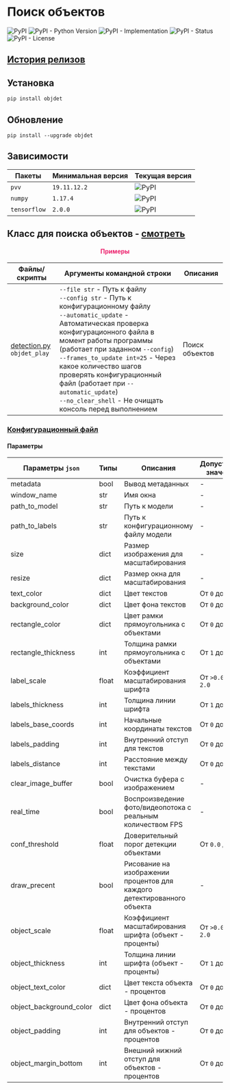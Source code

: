 # Поиск объектов

![PyPI](https://img.shields.io/pypi/v/objdet)
![PyPI - Python Version](https://img.shields.io/pypi/pyversions/objdet)
![PyPI - Implementation](https://img.shields.io/pypi/implementation/objdet)
![PyPI - Status](https://img.shields.io/pypi/status/objdet)
![PyPI - License](https://img.shields.io/pypi/l/objdet)

## [История релизов](https://github.com/DmitryRyumin/pkgs/blob/master/objdet/NOTES.md)

## Установка

```shell script
pip install objdet
```

## Обновление

```shell script
pip install --upgrade objdet
```

## Зависимости

| Пакеты | Минимальная версия | Текущая версия |
| ------ | ------------------ | -------------- |
`pvv` | `19.11.12.2` | ![PyPI](https://img.shields.io/pypi/v/pvv) |
`numpy` | `1.17.4` | ![PyPI](https://img.shields.io/pypi/v/numpy) | 
`tensorflow` | `2.0.0` | ![PyPI](https://img.shields.io/pypi/v/tensorflow) |

## Класс для поиска объектов - [смотреть](https://github.com/DmitryRyumin/pkgs/blob/master/objdet/objdet/detection.py)

<h4 align="center"><span style="color:#EC256F;">Примеры</span></h4>

| Файлы/скрипты | Аргументы командной строки | Описания |
| ------------- | -------------------------- | -------- |
| [detection.py](https://github.com/DmitryRyumin/pkgs/blob/master/objdet/objdet/samples/detection.py)<br>`objdet_play` | `--file str` - Путь к файлу<br>`--config str` - Путь к конфигурационному файлу<br>`--automatic_update` - Автоматическая проверка конфигурационного файла в момент работы программы (работает при заданном `--config`)<br>`--frames_to_update int=25` - Через какое количество шагов проверять конфигурационный файл (работает при `--automatic_update`)<br>`--no_clear_shell` - Не очищать консоль перед выполнением | Поиск объектов |

### [Конфигурационный файл](https://github.com/DmitryRyumin/pkgs/blob/master/objdet/objdet/configs/config.json)

#### Параметры

| Параметры `json` | Типы | Описания | Допустимые значения |
| ---------------- | ---  | -------- | ------------------- |
| metadata | bool | Вывод метаданных | - |
| window_name | str | Имя окна | - |
| path_to_model | str | Путь к модели | - |
| path_to_labels | str | Путь к конфигурационному файлу модели | - |
| size | dict | Размер изображения для масштабирования | - |
| resize | dict | Размер окна для масштабирования | - |
| text_color | dict | Цвет текстов | От `0` до `255` |
| background_color | dict | Цвет фона текстов | От `0` до `255` |
| rectangle_color | dict | Цвет рамки прямоугольника с объектами | От `0` до `255` |
| rectangle_thickness | int | Толщина рамки прямоугольника с объектами | От `1` до `10` |
| label_scale | float | Коэффициент масштабирования шрифта | От `>0.0` до `2.0` |
| labels_thickness | int | Толщина линии шрифта | От `1` до `4` |
| labels_base_coords | int | Начальные координаты текстов | От `0` до `100` |
| labels_padding | int | Внутренний отступ для текстов | От `0` до `30` |
| labels_distance | int | Расстояние между текстами | От `0` до `50` |
| clear_image_buffer | bool | Очистка буфера с изображением | - |
| real_time | bool | Воспроизведение фото/видеопотока с реальным количеством FPS | - |
| conf_threshold | float | Доверительный порог детекции объектами | От `0.0` до `1.0` |
| draw_precent | bool | Рисование на изображении процентов для каждого детектированного объекта | - |
| object_scale | float | Коэффициент масштабирования шрифта (объект - проценты) | От `>0.0` до `2.0` |
| object_thickness | int | Толщина линии шрифта (объект - проценты) | От `1` до `4` |
| object_text_color | dict | Цвет текста объекта - процентов | От `0` до `255` |
| object_background_color | dict | Цвет фона объекта - процентов | От `0` до `255` |
| object_padding | int | Внутренний отступ для объектов - процентов | От `0` до `30` |
| object_margin_bottom | int | Внешний нижний отступ для объектов - процентов | От `0` до `30` |
